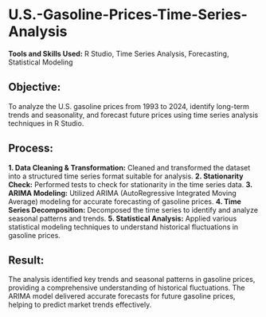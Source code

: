 # U.S.-Gasoline-Prices-Time-Series-Analysis

**Tools and Skills Used:** R Studio, Time Series Analysis, Forecasting, Statistical Modeling

## Objective: 
To analyze the U.S. gasoline prices from 1993 to 2024, identify long-term trends and seasonality, 
and forecast future prices using time series analysis techniques in R Studio.

## Process:
**1. Data Cleaning & Transformation:** Cleaned and transformed the dataset into a structured 
time series format suitable for analysis.
**2. Stationarity Check:** Performed tests to check for stationarity in the time series data.
**3. ARIMA Modeling:** Utilized ARIMA (AutoRegressive Integrated Moving Average) modeling for 
accurate forecasting of gasoline prices.
**4. Time Series Decomposition:** Decomposed the time series to identify and analyze seasonal 
patterns and trends.
**5. Statistical Analysis:** Applied various statistical modeling techniques to understand 
historical fluctuations in gasoline prices.

## Result: 
The analysis identified key trends and seasonal patterns in gasoline prices, providing a comprehensive 
understanding of historical fluctuations. The ARIMA model delivered accurate forecasts for future gasoline 
prices, helping to predict market trends effectively.
